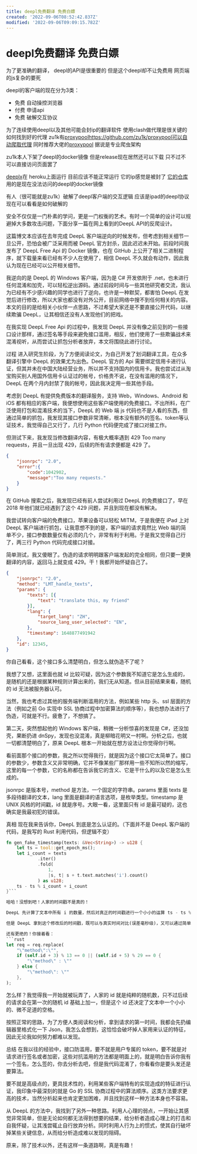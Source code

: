 ```yaml
---
title: deepl免费翻译 免费白嫖
created: '2022-09-06T08:52:42.837Z'
modified: '2022-09-06T09:09:15.782Z'
---
```


# deepl免费翻译 免费白嫖

为了更准确的翻译， deepl的API是很重要的
但是这个deepl却不让免费用 网页端的js复杂的要死

deepl的客户端的现在分为3类：
- 免费 自动操控浏览器
- 付费 申请api
- 免费 破解交互协议

为了连续使用deepl以及其他可能会封ip的翻译软件 使用clash做代理是很关键的 如何找到好的代理 zu1k有[proxypool]()https://github.com/zu1k/proxypool可以自动爬取代理 同时推荐大佬的[proxypool]() 据说是专业爬虫架构

zu1k本人下架了deepl的docker镜像 但是release现在居然还可以下载 只不过不可以直接访问页面罢了

[deeplx](https://deeplx.herokuapp.com/)在 heroku上面运行 目前应该不能正常运行 它的ip感觉是被封了 [它的仓库]()用的是现在没法访问的deepl的docker镜像

有人（很可能就是zu1k）破解了deepl客户端的交互逻辑 应该是ipad的deepl协议 现在可以看看是如何破解的


安全不仅仅是一门朴素的学问，更是一门权衡的艺术。有时一个简单的设计可以规避掉大多数攻击问题，下面分享一篇在网上看到的DeepL API的反爬设计。

这篇博文本应该在去年完成 DeepL 客户端逆向的时候发布，但考虑到相关细节一旦公开，恐怕会被广泛采用而被 DeepL 官方封杀，因此迟迟未开始。前段时间我发布了 DeepL Free Api 的 Docker 镜像，也在 GitHub 上公开了相关二进制程序，就下载量来看已经有不少人在使用了，相信 DeepL 不久就会有动作，因此我认为现在已经可以公开相关细节。

我逆向的是 DeepL 的 Windows 客户端，因为是 C# 开发依附于 .net，也未进行任何混淆和加壳，可以轻松逆出源码。通过前段时间与一些其他研究者交流，我认为已经有不少感兴趣的同学也进行了逆向，也许是一种默契，都害怕 DeepL 在发觉后进行修改，所以大家也都没有对外公开，目前网络中搜不到任何相关的内容。本文的目的是给相关小伙伴一点思路，不过希望大家还是不要直接公开代码，以继续欺骗 DeepL，让其相信还没有人发现他们的把戏。

在我实现 DeepL Free Api 的过程中，我发现 DeepL 并没有像之前见到的一些接口设计那样，通过签名等手段来避免接口滥用，相反，他们使用了一些欺骗战术来混淆视听，从而尝试让抓包分析者放弃，本文将围绕此进行讨论。

过程
进入研究生阶段，为了方便阅读论文，为自己开发了划词翻译工具，在众多翻译引擎中 DeepL 的效果尤为出色。DeepL 官方的 Api 需要绑定信用卡进行认证，但其并未在中国大陆经营业务，所以并不支持国内的信用卡。我也尝试过从淘宝购买别人用国外信用卡认证过的帐号，价格贵不说，在没有滥用的情况下，DeepL 在两个月内封禁了我的帐号，因此我决定用一些其他手段。

考虑到 DeepL 有提供免费版本的翻译服务，支持 Web，Windows、Android 和 iOS 都有相应的客户端，我便想使用这些客户端使用的免费接口。不出所料，在广泛使用打包和混淆技术的当下，DeepL 的 Web 端 js 代码也不是人看的东西，但通过简单的抓包，我发现其接口参数非常清晰，根本没有额外的签名、token等认证技术，我觉得自己又行了，几行 Python 代码便完成了接口对接工作。

但测试下来，我发现当修改翻译内容，有极大概率遇到 429 Too many requests，并且一旦出现 429，后续的所有请求便都是 429 了。
```json
{
    "jsonrpc": "2.0",
    "error":{
        "code":1042902,
        "message":"Too many requests."
    }
}
```

在 GitHub 搜索之后，我发现已经有前人尝试利用过 DeepL 的免费接口了，早在 2018 年他们就已经遇到了这个 429 问题，并且到现在都没有解决。

我尝试转向客户端的免费接口，苹果设备可以轻松 MITM，于是我便在 iPad 上对 DeepL 客户端进行抓包，让我意想不到的是，客户端的请求竟然比 Web 端的简单不少，接口参数数量仅有必须的几个，非常有利于利用。于是我又觉得自己行了，两三行 Python 代码完成接口对接。

简单测试，我又傻眼了。伪造的请求明明跟客户端发起的完全相同，但只要一更换翻译的内容，返回马上就变成 429。干！我都开始怀疑自己了。
```json
{
    "jsonrpc": "2.0",
    "method": "LMT_handle_texts",
    "params": {
        "texts": [{
            "text": "translate this, my friend"
        }],
        "lang": {
            "target_lang": "ZH",
            "source_lang_user_selected": "EN",
        },
        "timestamp": 1648877491942
    },
    "id": 12345,
}
```
你自己看看，这个接口多么清楚明白，但怎么就伪造不了呢？

我想了又想，这里面也就 id 比较可疑，因为这个参数我不知道它是怎么生成的，是随机的还是根据某种规则计算出来的，我们无从知道。但从目前结果来看，随机的 id 无法被服务器认可。

当然，我也考虑过其他的服务端判断滥用的方法，例如某些 http 头、ssl 层面的方法（例如之前 Go 实现中 SSL 协商过程中加密算法的顺序等），我也想办法进行了伪造，可就是不行。疲惫了，不想搞了。

第二天，突然想起他的 Windows 客户端，稍微一分析惊喜的发现是 C#，还没加壳，果断扔进 dnSpy，发现也没混淆，真是柳暗花明又一村啊。分析之后，也就一切都清楚明白了，原来 DeepL 根本一开始就在想方设法让你觉得你行啊。

看前面那个接口的参数，我之所以觉得我行，就是因为这个接口它太简单了。接口的参数少，参数含义又非常明确，它并不像某些厂那样用一些不知所以然的缩写，这里的每一个参数，它的名称都在告诉我它的含义、它是干什么的以及它是怎么生成的。

jsonrpc 是版本号，method 是方法，一个固定的字符串。params 里面 texts 是多段待翻译的文本，lang 里面是翻译的语言选项，是枚举类型。timestamp 是 UNIX 风格的时间戳，id 就是序号。大眼一看，这里面只有 id 是最可疑的，这也确实是我最初犯的错误。

真相 现在我来告诉你，DeepL 到底是怎么认证的。（下面并不是 DeepL 客户端的代码，是我写的 Rust 利用代码，但逻辑不变）

```rust
fn gen_fake_timestamp(texts: &Vec<String>) -> u128 {
    let ts = tool::get_epoch_ms();
    let i_count = texts
            .iter()
            .fold(
                1, 
                |s, t| s + t.text.matches('i').count()
            ) as u128;
    ts - ts % i_count + i_count
}```

哈哈！没想到吧！人家的时间戳不是真的！

DeepL 先计算了文本中所有 i 的数量，然后对真正的时间戳进行一个小小的运算 ts - ts % i_count + i_count，这个运算差不多仅会改变时间戳的毫秒部分，这个改变如果用人眼来验证根本无法发现，人类看来就是一个普通的时间戳，不会在意毫秒级的差别。

但是 DeepL 拿到这个修改后的时间戳，既可以与真实时间对比(误差毫秒级)，又可以通过简单的运算（是否是 i_count 的整倍数）判断是否是伪造的请求。真是精妙啊！

还有更绝的！你接着看：
```rust
let req = req.replace(
    "\"method\":\"",
    if (self.id + 3) % 13 == 0 || (self.id + 5) % 29 == 0 {
        "\"method\" : \""
    } else {
        "\"method\": \""
    },
);
```

怎么样？我觉得我一开始就被玩弄了，人家的 id 就是纯粹的随机数，只不过后续的请求会在第一次的随机 id 基础上加一，但是这个 id 还决定了文本中一个小小的、微不足道的空格。

按照正常的思路，为了方便人类阅读和分析，拿到请求的第一时间，我都会先扔编辑器里格式化一下 Json，我怎么会想到，这恰恰会破坏掉人家用来认证的特征，因此无论我如何努力都难以发现。

总结
在我以往的经验中，接口防滥用，要不就是用户专属的 token，要不就是对请求进行签名或者加密，这些对抗滥用的方法都是明面上的，就是明白告诉你我有一个签名，怎么签的，你去分析去吧，但是我代码混淆了，你看看你是要头发还是要算法。

要不就是高级点的，更具技术性的，利用某些客户端特有的实现造成的特征进行认证，我印象中最深刻的就是 Go 的 SSL 协商过程中的算法顺序。这类方法要求更高的技术，当然分析起来也肯定更加困难，并且找到这样一种方法本身也不容易。

从 DeepL 的方法中，我找到了另外一种思路。利用人心理的弱点，一开始让其感觉非常简单，但是无论如何都无法得到想要的结果，给分析者造成心理上的打击和自我怀疑，让其浅尝辄止自行放弃分析。同时利用人行为上的惯式，使其自行破坏掉某些关键信息，从而给分析造成难以发现的阻碍。

原来，除了技术以外，还有这样一条道路啊，真是有趣！


